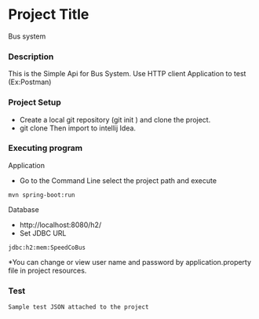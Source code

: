 
# Project Title

Bus system

### Description

This is the Simple Api for Bus System.
Use HTTP client Application to test (Ex:Postman)

### Project Setup

* Create a local git repository (git init <my local repo>) and clone the project.  
* git clone <Path> Then import to intellij Idea.

### Executing program

Application

* Go to the Command Line select the project path and execute 
```
mvn spring-boot:run
```
Database

* http://localhost:8080/h2/
* Set JDBC URL 

```
jdbc:h2:mem:SpeedCoBus
```
*You can change or view user name and password by application.property file in project resources.

### Test
    Sample test JSON attached to the project
